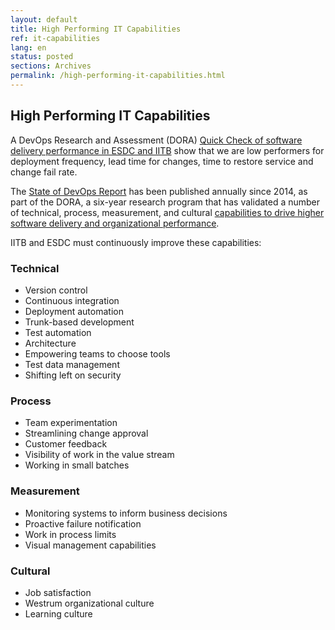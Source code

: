 ```yaml
---
layout: default
title: High Performing IT Capabilities
ref: it-capabilities
lang: en
status: posted
sections: Archives
permalink: /high-performing-it-capabilities.html
---
```


## High Performing IT Capabilities

A DevOps Research and Assessment (DORA) [Quick Check of software delivery performance in ESDC and IITB](https://beta.devops-research.com/performance.html?leadtime=1&deployfreq=1&ttr=3&chgfail=4&industry=government) show that we are low performers for deployment frequency, lead time for changes, time to restore service and change fail rate.

The [State of DevOps Report](https://cloud.google.com/devops/state-of-devops/) has been published annually since 2014, as part of the DORA, a six-year research program that has validated a number of technical, process, measurement, and cultural [capabilities to drive higher software delivery and organizational performance](https://cloud.google.com/devops/#devops-capabilities).

IITB and ESDC must continuously improve these capabilities:

### Technical

- Version control
- Continuous integration
- Deployment automation
- Trunk-based development
- Test automation
- Architecture
- Empowering teams to choose tools
- Test data management
- Shifting left on security

### Process

- Team experimentation
- Streamlining change approval
- Customer feedback
- Visibility of work in the value stream
- Working in small batches

### Measurement

- Monitoring systems to inform business decisions
- Proactive failure notification
- Work in process limits
- Visual management capabilities

### Cultural

- Job satisfaction
- Westrum organizational culture
- Learning culture

